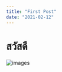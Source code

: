 ```yaml
---
title: "First Post"
date: "2021-02-12"
---
```

# สวัสดี

![images](https://images.unsplash.com/photo-1526724038726-3007ffb8025f?ixlib=rb-1.2.1&q=85&fm=jpg&crop=entropy&cs=srgb)